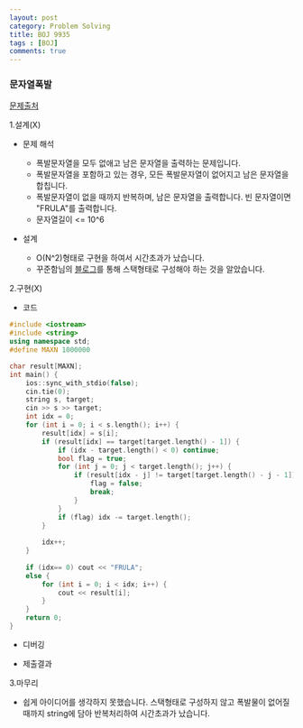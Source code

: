 ```yaml
---
layout: post
category: Problem Solving
title: BOJ 9935
tags : [BOJ]
comments: true
---
```

### 문자열폭발
[문제출처](https://www.acmicpc.net/problem/9935)

1.설계(X)

  - 문제 해석
  
    - 폭발문자열을 모두 없애고 남은 문자열을 출력하는 문제입니다.
    - 폭발문자열을 포함하고 있는 경우, 모든 폭발문자열이 없어지고 남은 문자열을 합칩니다.
    - 폭발문자열이 없을 때까지 반복하며, 남은 문자열을 출력합니다. 빈 문자열이면 "FRULA"를 출력합니다.
    - 문자열길이 <= 10^6
    
  - 설계
  
    - O(N^2)형태로 구현을 하여서 시간초과가 났습니다.
    - 꾸준함님의 [블로그](https://jaimemin.tistory.com/823)를 통해 스택형태로 구성해야 하는 것을 알았습니다.
    
    
2.구현(X)

  - 코드
  
```cpp
#include <iostream>
#include <string>
using namespace std;
#define MAXN 1000000

char result[MAXN];
int main() {
	ios::sync_with_stdio(false);
	cin.tie(0);
	string s, target;
	cin >> s >> target;
	int idx = 0;
	for (int i = 0; i < s.length(); i++) {
		result[idx] = s[i];
		if (result[idx] == target[target.length() - 1]) {
			if (idx - target.length() < 0) continue;
			bool flag = true;
			for (int j = 0; j < target.length(); j++) {
				if (result[idx - j] != target[target.length() - j - 1]) {
					flag = false;
					break;
				}
			}
			if (flag) idx -= target.length();
		}
		
		idx++;
	}
	
	if (idx== 0) cout << "FRULA";
	else {
		for (int i = 0; i < idx; i++) {
			cout << result[i];
		}
	}
	return 0;
}
```
  - 디버깅
      
  - 제출결과

    

3.마무리

- 쉽게 아이디어를 생각하지 못했습니다. 스택형태로 구성하지 않고 폭발물이 없어질 때까지 string에 담아 반복처리하여 시간초과가 났습니다.
